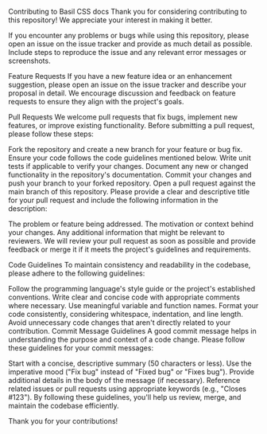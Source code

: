 Contributing to Basil CSS docs Thank you for considering contributing to this repository! We appreciate your interest in making it better.

If you encounter any problems or bugs while using this repository, please open an issue on the issue tracker and provide as much detail as possible. Include steps to reproduce the issue and any relevant error messages or screenshots.

Feature Requests If you have a new feature idea or an enhancement suggestion, please open an issue on the issue tracker and describe your proposal in detail. We encourage discussion and feedback on feature requests to ensure they align with the project's goals.

Pull Requests We welcome pull requests that fix bugs, implement new features, or improve existing functionality. Before submitting a pull request, please follow these steps:

Fork the repository and create a new branch for your feature or bug fix. Ensure your code follows the code guidelines mentioned below. Write unit tests if applicable to verify your changes. Document any new or changed functionality in the repository's documentation. Commit your changes and push your branch to your forked repository. Open a pull request against the main branch of this repository. Please provide a clear and descriptive title for your pull request and include the following information in the description:

The problem or feature being addressed. The motivation or context behind your changes. Any additional information that might be relevant to reviewers. We will review your pull request as soon as possible and provide feedback or merge it if it meets the project's guidelines and requirements.

Code Guidelines To maintain consistency and readability in the codebase, please adhere to the following guidelines:

Follow the programming language's style guide or the project's established conventions. Write clear and concise code with appropriate comments where necessary. Use meaningful variable and function names. Format your code consistently, considering whitespace, indentation, and line length. Avoid unnecessary code changes that aren't directly related to your contribution. Commit Message Guidelines A good commit message helps in understanding the purpose and context of a code change. Please follow these guidelines for your commit messages:

Start with a concise, descriptive summary (50 characters or less). Use the imperative mood ("Fix bug" instead of "Fixed bug" or "Fixes bug"). Provide additional details in the body of the message (if necessary). Reference related issues or pull requests using appropriate keywords (e.g., "Closes #123"). By following these guidelines, you'll help us review, merge, and maintain the codebase efficiently.

Thank you for your contributions!
